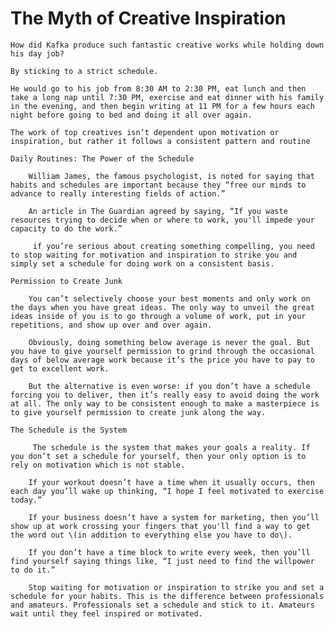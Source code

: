 # The Myth of Creative Inspiration

	How did Kafka produce such fantastic creative works while holding down his day job?

	By sticking to a strict schedule.

	He would go to his job from 8:30 AM to 2:30 PM, eat lunch and then take a long nap until 7:30 PM, exercise and eat dinner with his family in the evening, and then begin writing at 11 PM for a few hours each night before going to bed and doing it all over again.

	The work of top creatives isn’t dependent upon motivation or inspiration, but rather it follows a consistent pattern and routine

	Daily Routines: The Power of the Schedule

		William James, the famous psychologist, is noted for saying that habits and schedules are important because they “free our minds to advance to really interesting fields of action.”

		An article in The Guardian agreed by saying, “If you waste resources trying to decide when or where to work, you'll impede your capacity to do the work.”

		 if you’re serious about creating something compelling, you need to stop waiting for motivation and inspiration to strike you and simply set a schedule for doing work on a consistent basis.

	Permission to Create Junk

		You can’t selectively choose your best moments and only work on the days when you have great ideas. The only way to unveil the great ideas inside of you is to go through a volume of work, put in your repetitions, and show up over and over again.

		Obviously, doing something below average is never the goal. But you have to give yourself permission to grind through the occasional days of below average work because it’s the price you have to pay to get to excellent work.

		But the alternative is even worse: if you don’t have a schedule forcing you to deliver, then it’s really easy to avoid doing the work at all. The only way to be consistent enough to make a masterpiece is to give yourself permission to create junk along the way.

	The Schedule is the System

		 The schedule is the system that makes your goals a reality. If you don’t set a schedule for yourself, then your only option is to rely on motivation which is not stable.

		If your workout doesn’t have a time when it usually occurs, then each day you’ll wake up thinking, “I hope I feel motivated to exercise today.”

		If your business doesn’t have a system for marketing, then you’ll show up at work crossing your fingers that you'll find a way to get the word out \(in addition to everything else you have to do\).

		If you don’t have a time block to write every week, then you’ll find yourself saying things like, “I just need to find the willpower to do it.”

		Stop waiting for motivation or inspiration to strike you and set a schedule for your habits. This is the difference between professionals and amateurs. Professionals set a schedule and stick to it. Amateurs wait until they feel inspired or motivated.

